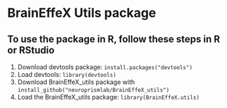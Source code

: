# BrainEffeX Utils package

## To use the package in R, follow these steps in R or RStudio

1. Download devtools package: ```install.packages("devtools")```
2. Load devtools: ```library(devtools)```
3. Download BrainEffeX_utils package with ```install_github("neuroprismlab/BrainEffeX_utils")```
4. Load the BrainEffeX_utils package: ```library(BrainEffeX.utils)```
